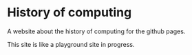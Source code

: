 # History of computing

A website about the history of computing for the github pages.

This site is like a playground site in progress.
